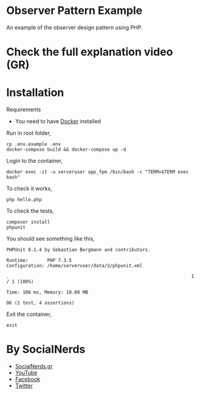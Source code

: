 # Observer Pattern Example

An example of the observer design pattern using PHP.

# Check the full explanation video (GR)
<!-- [![Unit Testing, Γιατί το Κάνουμε; #81, live](https://img.youtube.com/vi/DTdYndNp8vw/0.jpg)](https://youtu.be/DTdYndNp8vw) -->

# Installation
Requirements
- You need to have [Docker](https://docs.docker.com/engine/installation/) installed

Run in root folder,
~~~~
cp .env.example .env
docker-compose build && docker-compose up -d
~~~~

Login to the container,
~~~~
docker exec -it -u serveruser app_fpm /bin/bash -c "TERM=$TERM exec bash"
~~~~

To check it works,
~~~~
php hello.php
~~~~

To check the tests,
~~~~
composer install
phpunit
~~~~

You should see something like this,
~~~~
PHPUnit 8.1.4 by Sebastian Bergmann and contributors.

Runtime:       PHP 7.3.5
Configuration: /home/serveruser/data/3/phpunit.xml

.                                                                   1 / 1 (100%)

Time: 106 ms, Memory: 10.00 MB

OK (1 test, 4 assertions)
~~~~

Exit the container,
~~~~
exit
~~~~

# By SocialNerds
* [SocialNerds.gr](https://www.socialnerds.gr/)
* [YouTube](https://www.youtube.com/SocialNerdsGR)
* [Facebook](https://www.facebook.com/SocialNerdsGR)
* [Twitter](https://twitter.com/socialnerdsgr)